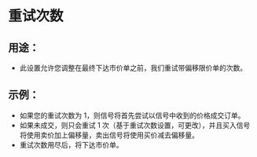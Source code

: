 # **重试次数**

## 用途：

- 此设置允许您调整在最终下达市价单之前，我们重试带偏移限价单的次数。

## 示例：

- 如果您的重试次数为 1，则信号将首先尝试以信号中收到的价格成交订单。
- 如果未成交，则只会重试 1 次（基于重试次数设置，可更改），并且买入信号将使用卖价加上偏移量，卖出信号将使用买价减去偏移量。
- 重试次数用尽后，将下达市价单。
